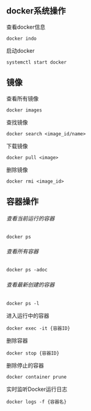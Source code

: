 ## docker系统操作

查看docker信息

```shell
docker indo
```

启动docker

```shell
systemctl start docker
```

## 镜像

查看所有镜像

```shell
docker images
```

查找镜像

```shell
docker search <image_id/name>
```

下载镜像

```shell
docker pull <image>
```

删除镜像

```shell
docker rmi <image_id>
```



## 容器操作

###### 查看当前运行的容器

```shell
docker ps
```

###### 查看所有容器

```dockerfile
docker ps -adoc
```

###### 查看最新创建的容器

```shell
docker ps -l
```

进入运行中的容器

```shell
docker exec -it {容器ID}
```

删除容器

```shell
docker stop {容器ID}
```

删除停止的容器

```shell
docker container prune
```

实时监听Docker运行日志

```
docker logs -f {容器名}
```



